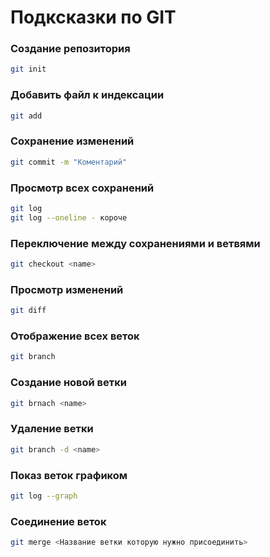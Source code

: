 # Подксказки по GIT
### Создание репозитория
```sh
git init
```
### Добавить файл к  индексации
```sh
git add
```
### Сохранение изменений
```sh
git commit -m "Коментарий"
```
### Просмотр всех сохранений
```sh
git log
git log --oneline - короче
```
### Переключение между сохранениями и ветвями
```sh
git checkout <name>
```
### Просмотр изменений
```sh
git diff
```
### Отображение всех веток 
```sh
git branch
```
### Создание новой ветки
```sh
git brnach <name>
```
### Удаление ветки 
```sh 
git branch -d <name>
```
### Показ веток графиком
```sh
git log --graph
```
### Соединение веток
```sh
git merge <Название ветки которую нужно присоединить>
```